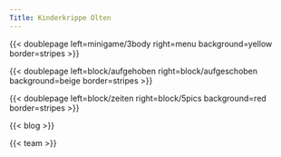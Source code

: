 ```yaml
---
Title: Kinderkrippe Olten
---
```

{{< doublepage left=minigame/3body right=menu background=yellow border=stripes >}}

{{< doublepage left=block/aufgehoben right=block/aufgeschoben background=beige border=stripes >}}

{{< doublepage left=block/zeiten right=block/5pics background=red border=stripes >}}

<!-- {{< doublepage left=block/3pics right=block/blog background=beige border=stripes >}} -->

{{< blog >}}

{{< team >}}